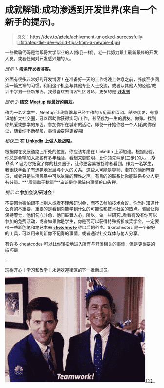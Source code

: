 # 成就解锁:成功渗透到开发世界(来自一个新手的提示)。

> 原文：<https://dev.to/adele/achivement-unlocked-successfully-infiltrated-the-dev-world-tips-from-a-newbie-4ig6>

一些欺骗代码是给即将大学毕业的人(像我一样)，老一代努力跟上最新最棒的开发人员，或者任何对开发感兴趣的人。

*提示 1:* **阅读开发者博客。**

外面有很多非常好的开发博客！在准备好一天的工作或晚上休息之前，养成至少阅读一篇文章的习惯。利用这个机会与其他专业人士交流，或者从其他人的经验/教训中学到一些新东西。我最喜欢去博客社区讨论，更多的是 [**开发到**](https://dev.to)

*提示 2:* **结交** [**Meetup**](https://www.meetup.com) **你最好的朋友。**

作为一名大学生，Meetup 让我能够与已经工作的人见面和互动。结交朋友，有意识地扩大社交圈，可以帮助你获得实习/工作，甚至成为一生的朋友。做账。找到你热爱或想学的东西。参加你所在城市的活动，即使一开始你是一个人(我向你保证，随着你不断参加，事情会变得更容易)

*秘诀三:* **在** [**LinkedIn**](https://www.linkedin.com/in/adelefrancois/) **上做人脉战略。**

根据你在发展道路上所处的位置，你应该考虑在 LinkedIn 上添加谁。根据经验，你总是希望加入那些有多年经验、看起来更聪明、比你领先两步(三步)的人。 ***为什么？*** 因为它拓宽了你的社交圈子，让你更容易被招聘者看到。作为一名学生，我很快学会了有选择地发展与个人的关系，这些人可能是导师、潜在的简历审查员，或者只是生活风暴中可以依靠的理性之声。有目的的联系比你能联系多少人更有分量。**“质量胜于数量”**应该是你做任何事情的口头禅。

*提示 4:* **参加会议/研讨会！**

不要因为害怕跟不上别人或者不理解研讨会，而不去参加技术会议。你当时知道什么真的不重要，重要的是看到你能学到什么的可能性和技术社区的热点。骗局让你保持警觉，他们勾心斗角，他们鼓舞人心。所以，做一些研究..看看有没有你可以参加的免费活动，或者如果你是学生，你是否可以获得特殊折扣或奖学金。一定要带一些彩色笔和笔记本去 [**sketchnote**](http://blog.sqisland.com/2015/03/sketchnoting-an-engineers-approach.html) 你以后的外卖。Sketchnotes 是一个很好的工具，可以用来刷新你不记得的事情，或者通过社交媒体与他人分享。

有许多 cheatcodes 可以让你轻松地进入所有与开发相关的事情，但是更重要的技巧是

…

玩得开心！学习和教学！永远欢迎街区的下一批新成员。

[![](img/3d74d33a530dddd672ddfe888c2ae783.png)T2】](https://res.cloudinary.com/practicaldev/image/fetch/s--QqLCEZaK--/c_limit%2Cf_auto%2Cfl_progressive%2Cq_66%2Cw_880/https://cdn-images-1.medium.com/max/460/1%2A7dngiF3BKKj9Y9ZLqSRTfA.gif)